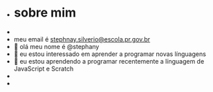 - # sobre mim
-
- meu email é stephnay.silverio@escola.pr.gov.br
- 👋 olá meu nome é @stephany
- 👀 eu estou interessado em aprender a programar novas línguagens
- 🌱 eu estou aprendendo a programar recentemente a línguagem de JavaScript e Scratch
- 
- 

<!---
stephanytadashi09/stephanytadashi09 is a ✨ special ✨ repository because its `README.md` (this file) appears on your GitHub profile.
You can click the Preview link to take a look at your changes.
--->
